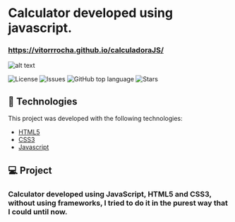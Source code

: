 # Calculator developed using javascript.
###  https://vitorrrocha.github.io/calculadoraJS/
<p align="center">
  
![alt text](https://github.com/Vitorrrocha/calculadoraJS/blob/master/gifca.gif?raw=true)

  <a href="LICENSE" style="text-decoration: none">
    <img alt="License" src="https://img.shields.io/github/license/Vitorrrocha/calculadoraJS?color=34CB79" />
  </a>

  <a href="https://github.com/Vitorrrocha/calculadoraJS/issues" style="text-decoration: none">
    <img alt="Issues" src="https://img.shields.io/github/issues/Vitorrrocha/calculadoraJS?color=34CB79" />
  </a>

  <a href="#" style="text-decoration: none">
    <img alt="GitHub top language" src="https://img.shields.io/github/languages/top/Vitorrrocha/calculadoraJS?color=34CB79" />
  </a>
  
  <a href="https://github.com/Vitorrrocha/calculadoraJS/stargazers" style="text-decoration: none">
    <img alt="Stars" src="https://img.shields.io/github/stars/Vitorrrocha/calculadoraJS?style=social" />
  </a>

</p>

## :rocket: Technologies

This project was developed with the following technologies:

- [HTML5](https://developer.mozilla.org/pt-BR/docs/Web/HTML/HTML5)
- [CSS3](https://www.w3schools.com/css/)
- [Javascript](https://developer.mozilla.org/pt-BR/docs/Web/JavaScript)

## 💻 Project

### Calculator developed using JavaScript, HTML5 and CSS3, without using frameworks, I tried to do it in the purest way that I could until now.
